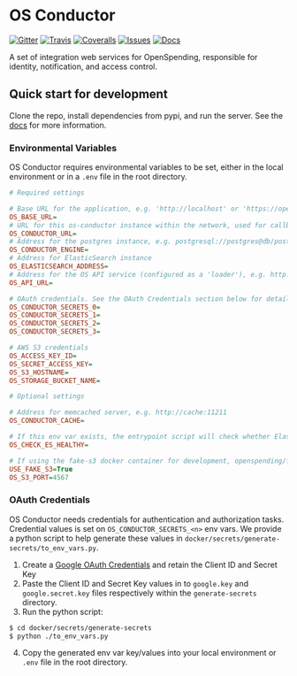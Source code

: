 # OS Conductor

[![Gitter](https://img.shields.io/gitter/room/openspending/chat.svg)](https://gitter.im/openspending/chat)
[![Travis](https://img.shields.io/travis/openspending/os-conductor.svg)](https://travis-ci.org/openspending/os-conductor)
[![Coveralls](http://img.shields.io/coveralls/openspending/os-conductor/master.svg)](https://coveralls.io/r/openspending/os-conductor)
[![Issues](https://img.shields.io/badge/issue-tracker-orange.svg)](https://github.com/openspending/openspending/issues)
[![Docs](https://img.shields.io/badge/docs-latest-blue.svg)](http://docs.openspending.org/en/latest/developers/conductor/)

A set of integration web services for OpenSpending, responsible for identity, notification, and access control.

## Quick start for development

Clone the repo, install dependencies from pypi, and run the server. See the [docs](http://docs.openspending.org/en/latest/developers/conductor/) for more information.

### Environmental Variables

OS Conductor requires environmental variables to be set, either in the local environment or in a `.env` file in the root directory.

```ini
# Required settings

# Base URL for the application, e.g. 'http://localhost' or 'https://openspending.org'
OS_BASE_URL=
# URL for this os-conductor instance within the network, used for callbacks. e.g. http://os-conductor:8000
OS_CONDUCTOR_URL=
# Address for the postgres instance, e.g. postgresql://postgres@db/postgres
OS_CONDUCTOR_ENGINE=
# Address for ElasticSearch instance
OS_ELASTICSEARCH_ADDRESS=
# Address for the OS API service (configured as a 'loader'), e.g. http://os-api-loader:8000
OS_API_URL=

# OAuth credentials. See the OAuth Credentials section below for details.
OS_CONDUCTOR_SECRETS_0=
OS_CONDUCTOR_SECRETS_1=
OS_CONDUCTOR_SECRETS_2=
OS_CONDUCTOR_SECRETS_3=

# AWS S3 credentials
OS_ACCESS_KEY_ID=
OS_SECRET_ACCESS_KEY=
OS_S3_HOSTNAME=
OS_STORAGE_BUCKET_NAME=

# Optional settings

# Address for memcached server, e.g. http://cache:11211
OS_CONDUCTOR_CACHE=

# If this env var exists, the entrypoint script will check whether ElasticSearch is healthy before allowing os-conductor to start.
OS_CHECK_ES_HEALTHY=

# If using the fake-s3 docker container for development, openspending/fakes3, add these settings:
USE_FAKE_S3=True
OS_S3_PORT=4567
```


### OAuth Credentials

OS Conductor needs credentials for authentication and authorization tasks. Credential values is set on `OS_CONDUCTOR_SECRETS_<n>` env vars. We provide a python script to help generate these values in `docker/secrets/generate-secrets/to_env_vars.py`.

1. Create a [Google OAuth Credentials](https://console.developers.google.com/apis/credentials) and retain the Client ID and Secret Key
2. Paste the Client ID and Secret Key values in to `google.key` and `google.secret.key` files respectively within the `generate-secrets` directory.
3. Run the python script:

```bash
$ cd docker/secrets/generate-secrets
$ python ./to_env_vars.py
```

4. Copy the generated env var key/values into your local environment or `.env` file in the root directory.


